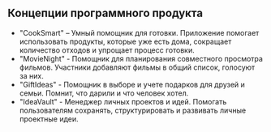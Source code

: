## Концепции программного продукта

* "CookSmart" – Умный помощник для готовки.
  Приложение помогает использовать продукты, которые уже есть дома, сокращает количество отходов и упрощает процесс готовки.
* "MovieNight" - Помощник для планирования совместного просмотра фильмов.
  Участники добавляют фильмы в общий список, голосуют за них.
* "GiftIdeas" - Помощник в выборе и учете подарков для друзей и семьи.
  Помнит, что дарили и что человек хотел.
* "IdeaVault" - Менеджер личных проектов и идей.
  Помогать пользователям сохранять, структурировать и развивать личные проектные идеи.
